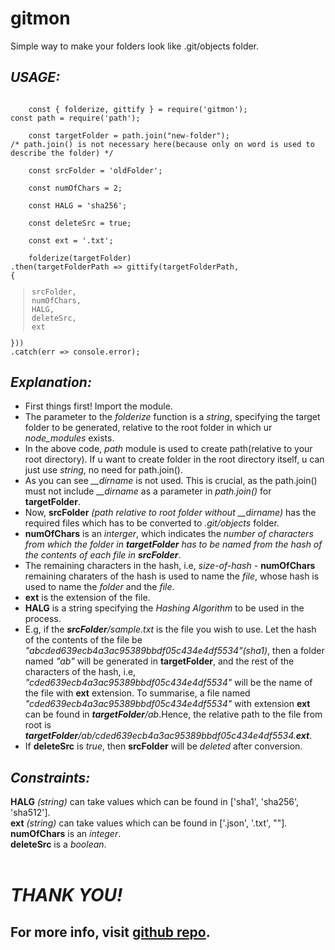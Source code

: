# gitmon
Simple way to make your folders look like .git/objects folder.
## *USAGE:*
<code>
    const { folderize, gittify } = require('gitmon');<br>const path = require('path');<br>
    const targetFolder = path.join("new-folder"); <br>/* path.join() is not necessary here(because only on word is used to describe the folder) */<br>
    const srcFolder = 'oldFolder';<br>
    const numOfChars = 2;<br>
    const HALG = 'sha256';<br>
    const deleteSrc = true;<br>
    const ext = '.txt';<br>
    folderize(targetFolder)<br>.then(targetFolderPath => gittify(targetFolderPath,<br>{<br><blockquote>srcFolder,<br>numOfChars,<br>HALG,<br>deleteSrc,<br>ext</blockquote>}))<br>.catch(err => console.error);
</code>

## *Explanation:*<br>
* First things first! Import the module.
* The parameter to the *folderize* function is a *string*, specifying the target folder to be generated, relative to the root folder in which ur *node_modules* exists.
* In the above code, *path* module is used to create path(relative to your root directory). If u want to create folder in the root directory itself, u can just use *string*, no need for path.join().
* As you can see *__dirname* is not used. This is crucial, as the path.join() must not include *__dirname* as a parameter in *path.join()* for **targetFolder**.
* Now, **srcFolder** *(path relative to root folder without *__dirname*)* has the required files which has to be converted to *.git/objects* folder.
* **numOfChars** is an *interger*, which indicates the *number of characters from which the folder in **targetFolder** has to be named from the hash of the contents of each file in **srcFolder***.
* The remaining characters in the hash, i.e, *size-of-hash* - **numOfChars** remaining charaters of the hash is used to name the *file*, whose hash is used to name the *folder* and the *file*.
* **ext** is the extension of the file.
* **HALG** is a string specifying the *Hashing Algorithm* to be used in the process.
* E.g, if the ***srcFolder**/sample.txt* is the file you wish to use. Let the hash of the contents of the file be *"abcded639ecb4a3ac95389bbdf05c434e4df5534"(sha1)*, then a folder named *"ab"* will be generated in **targetFolder**, and the rest of the characters of the hash, i.e, *"cded639ecb4a3ac95389bbdf05c434e4df5534"* will be the name of the file with **ext** extension. To summarise, a file named *"cded639ecb4a3ac95389bbdf05c434e4df5534"* with extension **ext** can be found in ***targetFolder**/ab*.Hence, the relative path to the file from root is ***targetFolder**/ab/cded639ecb4a3ac95389bbdf05c434e4df5534.**ext***.
* If **deleteSrc** is *true*, then **srcFolder** will be *deleted* after conversion.

## *Constraints:*<br>
**HALG** *(string)* can take values which can be found in ['sha1', 'sha256', 'sha512'].<br>
**ext** *(string)* can take values which can be found in ['.json', '.txt', ""].<br>
**numOfChars** is an *integer*.<br>
**deleteSrc** is a *boolean*.
<br><br>

# ***THANK YOU!***<br>

## For more info, visit [github repo](https://github.com/hrithikgautham/gitmon-npm).